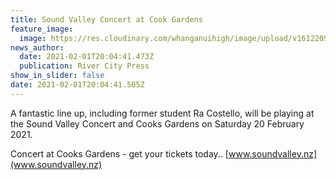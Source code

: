 ```yaml
---
title: Sound Valley Concert at Cook Gardens
feature_image:
  image: https://res.cloudinary.com/whanganuihigh/image/upload/v1612209919/News/Sound_Valley_poster_20_Feb_2021.jpg
news_author:
  date: 2021-02-01T20:04:41.473Z
  publication: River City Press
show_in_slider: false
date: 2021-02-01T20:04:41.505Z
---
```

A fantastic line up, including former student Ra Costello, will be playing at the Sound Valley Concert and Cooks Gardens on Saturday 20 February 2021.

Concert at Cooks Gardens - get your tickets today..
[www.soundvalley.nz](www.soundvalley.nz)